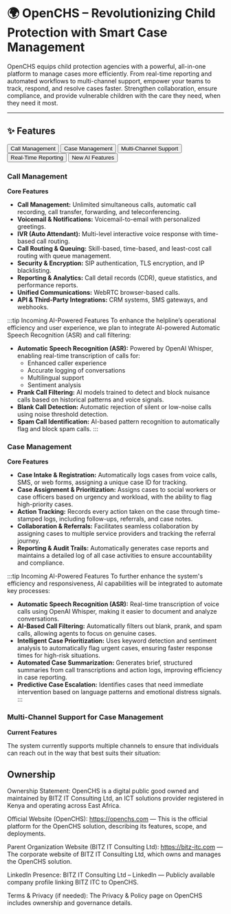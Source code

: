 # 🌍 OpenCHS – Revolutionizing Child Protection with Smart Case Management

OpenCHS equips child protection agencies with a powerful, all-in-one platform to manage cases more efficiently. From real-time reporting and automated workflows to multi-channel support, empower your teams to track, respond, and resolve cases faster. Strengthen collaboration, ensure compliance, and provide vulnerable children with the care they need, when they need it most.

---

## ✨ Features

<div class="vp-doc">
<div class="vp-tabs-container">
<div class="vp-tabs">
<button class="vp-tab" aria-selected="true">Call Management</button>
<button class="vp-tab">Case Management</button>
<button class="vp-tab">Multi-Channel Support</button>
<button class="vp-tab">Real-Time Reporting</button>
<button class="vp-tab">New AI Features</button>
</div>
<div class="vp-tab-panels">
<div class="vp-tab-panel" style="display: block;">

### Call Management

**Core Features**

-   **Call Management:** Unlimited simultaneous calls, automatic call recording, call transfer, forwarding, and teleconferencing.
-   **Voicemail & Notifications:** Voicemail-to-email with personalized greetings.
-   **IVR (Auto Attendant):** Multi-level interactive voice response with time-based call routing.
-   **Call Routing & Queuing:** Skill-based, time-based, and least-cost call routing with queue management.
-   **Security & Encryption:** SIP authentication, TLS encryption, and IP blacklisting.
-   **Reporting & Analytics:** Call detail records (CDR), queue statistics, and performance reports.
-   **Unified Communications:** WebRTC browser-based calls.
-   **API & Third-Party Integrations:** CRM systems, SMS gateways, and webhooks.

:::tip Incoming AI-Powered Features
To enhance the helpline’s operational efficiency and user experience, we plan to integrate AI-powered Automatic Speech Recognition (ASR) and call filtering:

-   **Automatic Speech Recognition (ASR):** Powered by OpenAI Whisper, enabling real-time transcription of calls for:
    -   Enhanced caller experience
    -   Accurate logging of conversations
    -   Multilingual support
    -   Sentiment analysis
-   **Prank Call Filtering:** AI models trained to detect and block nuisance calls based on historical patterns and voice signals.
-   **Blank Call Detection:** Automatic rejection of silent or low-noise calls using noise threshold detection.
-   **Spam Call Identification:** AI-based pattern recognition to automatically flag and block spam calls.
:::

</div>
<div class="vp-tab-panel">

### Case Management

**Core Features**

-   **Case Intake & Registration:** Automatically logs cases from voice calls, SMS, or web forms, assigning a unique case ID for tracking.
-   **Case Assignment & Prioritization:** Assigns cases to social workers or case officers based on urgency and workload, with the ability to flag high-priority cases.
-   **Action Tracking:** Records every action taken on the case through time-stamped logs, including follow-ups, referrals, and case notes.
-   **Collaboration & Referrals:** Facilitates seamless collaboration by assigning cases to multiple service providers and tracking the referral journey.
-   **Reporting & Audit Trails:** Automatically generates case reports and maintains a detailed log of all case activities to ensure accountability and compliance.

:::tip Incoming AI-Powered Features
To further enhance the system's efficiency and responsiveness, AI capabilities will be integrated to automate key processes:

-   **Automatic Speech Recognition (ASR):** Real-time transcription of voice calls using OpenAI Whisper, making it easier to document and analyze conversations.
-   **AI-Based Call Filtering:** Automatically filters out blank, prank, and spam calls, allowing agents to focus on genuine cases.
-   **Intelligent Case Prioritization:** Uses keyword detection and sentiment analysis to automatically flag urgent cases, ensuring faster response times for high-risk situations.
-   **Automated Case Summarization:** Generates brief, structured summaries from call transcriptions and action logs, improving efficiency in case reporting.
-   **Predictive Case Escalation:** Identifies cases that need immediate intervention based on language patterns and emotional distress signals.
:::

</div>
<div class="vp-tab-panel">

### Multi-Channel Support for Case Management

**Current Features**

The system currently supports multiple channels to ensure that individuals can reach out in the way that best suits their situation:

## Ownership

Ownership Statement: OpenCHS is a digital public good owned and maintained by BITZ IT Consulting Ltd, an ICT solutions provider registered in Kenya and operating across East Africa.

Official Website (OpenCHS): https://openchs.com
 — This is the official platform for the OpenCHS solution, describing its features, scope, and deployments.

Parent Organization Website (BITZ IT Consulting Ltd): https://bitz-itc.com
 — The corporate website of BITZ IT Consulting Ltd, which owns and manages the OpenCHS solution.

LinkedIn Presence: BITZ IT Consulting Ltd – LinkedIn
 — Publicly available company profile linking BITZ ITC to OpenCHS.

Terms & Privacy (if needed): The Privacy & Policy page on OpenCHS
 includes ownership and governance details.


